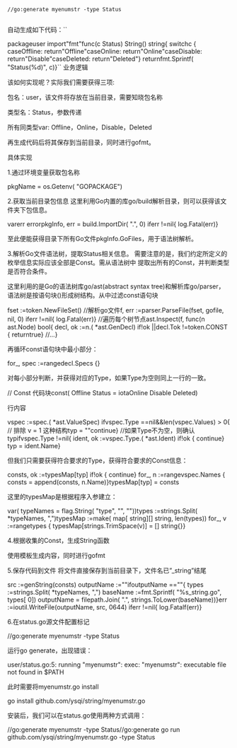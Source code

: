 

```
//go:generate myenumstr -type Status

```



```

```


自动生成如下代码：``

packageuser import"fmt"func\(c Status\) String\(\) string{ switchc { caseOffline: return"Offline"caseOnline: return"Online"caseDisable: return"Disable"caseDeleted: return"Deleted"} returnfmt.Sprintf\( "Status\(%d\)", c\)}`` 业务逻辑



该如何实现呢？实际我们需要获得三项:



包名：user，该文件将存放在当前目录，需要知晓包名称



类型名：Status，参数传递



所有同类型var: Offline，Online，Disable，Deleted



再生成代码后将其保存到当前目录，同时进行gofmt。



具体实现



1.通过环境变量获取包名称



pkgName = os.Getenv\( "GOPACKAGE"\)



2.获取当前目录包信息 这里利用Go内置的库go/build解析目录，则可以获得该文件夹下包信息。



varerr errorpkgInfo, err = build.ImportDir\( ".", 0\) iferr !=nil{ log.Fatal\(err\)}



至此便能获得目录下所有Go文件pkgInfo.GoFiles，用于语法树解析。



3.解析Go文件语法树，提取Status相关信息。 需要注意的是，我们约定所定义的枚举信息实际应该全部是Const。需从语法树中 提取出所有的Const，并判断类型是否符合条件。



这里利用的是Go的语法树库go/ast\(abstract syntax tree\)和解析库go/parser，语法树是按语句块\(\)形成树结构。从中过滤const语句块



fset :=token.NewFileSet\(\) //解析go文件f, err :=parser.ParseFile\(fset, gofile, nil, 0\) iferr !=nil{ log.Fatal\(err\)} //遍历每个树节点ast.Inspect\(f, func\(n ast.Node\) bool{ decl, ok :=n.\( \*ast.GenDecl\) if!ok \|\|decl.Tok !=token.CONST { returntrue} //...}



再循环const语句块中最小部分：



for\_, spec :=rangedecl.Specs {}



对每小部分判断，并获得对应的Type，如果Type为空则同上一行的一致。



// Const 代码块const\( Offline Status = iotaOnline Disable Deleted\)



行内容



vspec :=spec.\( \*ast.ValueSpec\) ifvspec.Type ==nil&&len\(vspec.Values\) &gt; 0{ // 排除 v = 1 这种结构typ = ""continue} //如果Type不为空，则确认typifvspec.Type !=nil{ ident, ok :=vspec.Type.\( \*ast.Ident\) if!ok { continue} typ = ident.Name}



但我们只需要获得符合要求的Type，获得符合要求的Const信息：



consts, ok :=typesMap\[typ\] if!ok { continue} for\_, n :=rangevspec.Names { consts = append\(consts, n.Name\)}typesMap\[typ\] = consts



这里的typesMap是根据程序入参建立：



var\( typeNames = flag.String\( "type", "", ""\)\)types :=strings.Split\( \*typeNames, ","\)typesMap :=make\( map\[ string\]\[\] string, len\(types\)\) for\_, v :=rangetypes { typesMap\[strings.TrimSpace\(v\)\] = \[\] string{}}



4.根据收集的Const，生成String函数



使用模板生成内容，同时进行gofmt






5.保存代码到文件 将文件直接保存到当前目录下，文件名已”\_string”结尾



src :=genString\(consts\) outputName :=""ifoutputName ==""{ types :=strings.Split\( \*typeNames, ","\) baseName :=fmt.Sprintf\( "%s\_string.go", types\[ 0\]\) outputName = filepath.Join\( ".", strings.ToLower\(baseName\)\)}err :=ioutil.WriteFile\(outputName, src, 0644\) iferr !=nil{ log.Fatalf\(err\)}



6.在status.go源文件配置标记



//go:generate myenumstr -type Status



运行go generate，出现错误：



user/status.go:5: running "myenumstr": exec: "myenumstr": executable file not found in $PATH



此时需要将myenumstr.go install



go install github.com/ysqi/string/myenumstr.go



安装后，我们可以在status.go使用两种方式调用：



//go:generate myenumstr -type Status//go:generate go run github.com/ysqi/string/myenumstr.go -type Status

